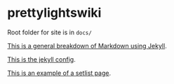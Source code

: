 # prettylightswiki

Root folder for site is in `docs/`

[This is a general breakdown of Markdown using Jekyll](./docs/index.md).

[This is the jekyll config](./docs/_config.yml).

[This is an example of a setlist page](./docs/080523.md).
